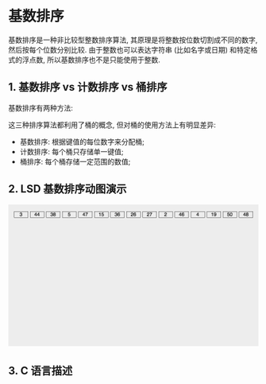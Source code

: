 # 基数排序

基数排序是一种非比较型整数排序算法, 其原理是将整数按位数切割成不同的数字, 然后按每个位数分别比较. 由于整数也可以表达字符串 (比如名字或日期) 和特定格式的浮点数, 所以基数排序也不是只能使用于整数.

## 1. 基数排序 vs 计数排序 vs 桶排序

基数排序有两种方法:

这三种排序算法都利用了桶的概念, 但对桶的使用方法上有明显差异:

 - 基数排序: 根据键值的每位数字来分配桶;
 - 计数排序: 每个桶只存储单一键值;
 - 桶排序: 每个桶存储一定范围的数值;


## 2. LSD 基数排序动图演示

![动图演示](resources/radixSort.gif)


## 3. C 语言描述

```C

```

